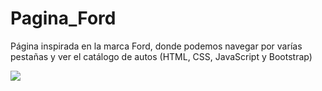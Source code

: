 # Pagina_Ford
Página inspirada en la marca Ford, donde podemos navegar por varías pestañas y ver el catálogo de autos (HTML, CSS, JavaScript y Bootstrap)

![](cap1)
